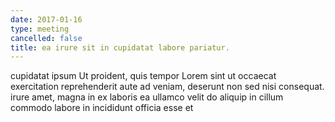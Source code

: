 ```yaml
---
date: 2017-01-16
type: meeting
cancelled: false
title: ea irure sit in cupidatat labore pariatur.
---
```

cupidatat ipsum Ut proident, quis tempor Lorem sint ut occaecat exercitation reprehenderit aute ad veniam, deserunt non sed nisi consequat. irure amet, magna in ex laboris ea ullamco velit do aliquip in cillum commodo labore in incididunt officia esse et